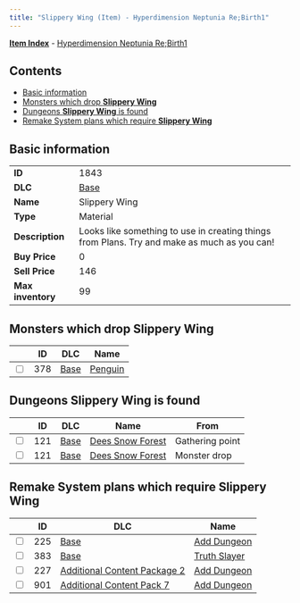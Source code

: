 ```yaml
---
title: "Slippery Wing (Item) - Hyperdimension Neptunia Re;Birth1"
---
```


[**Item Index**](/neptunia/rb1/item/index.html) - [Hyperdimension Neptunia Re;Birth1](/neptunia/rb1)

## Contents

- [Basic information](#basic-information)
- [Monsters which drop **Slippery Wing**](#monsters-which-drop-slippery-wing)
- [Dungeons **Slippery Wing** is found](#dungeons-slippery-wing-is-found)
- [Remake System plans which require **Slippery Wing**](#remake-system-plans-which-require-slippery-wing)

## Basic information

|   |   |
| -- | -- |
| **ID** | 1843 |
| **DLC** | [Base](/neptunia/rb1/dlc/1-base.html) |
| **Name** | Slippery Wing |
| **Type** | Material |
| **Description** | Looks like something to use in creating things from Plans. Try and make as much as you can! |
| **Buy Price** | 0 |
| **Sell Price** | 146 |
| **Max inventory** | 99 |


## Monsters which drop **Slippery Wing**

|    | ID | DLC | Name |
| -- | -- | --- | ---- |
| <input type="checkbox" id="rb1-monster-1-378" class="trackbox" /> | 378 | [Base](/neptunia/rb1/dlc/1-base.html) | [Penguin](/neptunia/rb1/monster/1-378-penguin.html) |


## Dungeons **Slippery Wing** is found

|    | ID | DLC | Name | From |
| -- | -- | --- | ---- | ---- |
| <input type="checkbox" id="rb1-dungeon-1-121" class="trackbox" /> | 121 | [Base](/neptunia/rb1/dlc/1-base.html) | [Dees Snow Forest](/neptunia/rb1/dungeon/1-121-dees-snow-forest.html) | Gathering point |
| <input type="checkbox" id="rb1-dungeon-1-121" class="trackbox" /> | 121 | [Base](/neptunia/rb1/dlc/1-base.html) | [Dees Snow Forest](/neptunia/rb1/dungeon/1-121-dees-snow-forest.html) | Monster drop |


## Remake System plans which require **Slippery Wing**

|    | ID | DLC | Name |
| -- | -- | --- | ---- |
| <input type="checkbox" id="rb1-quest-1-225" class="trackbox" /> | 225 | [Base](/neptunia/rb1/dlc/1-base.html) | [Add Dungeon](/neptunia/rb1/quest/1-225-add-dungeon.html) |
| <input type="checkbox" id="rb1-quest-1-383" class="trackbox" /> | 383 | [Base](/neptunia/rb1/dlc/1-base.html) | [Truth Slayer](/neptunia/rb1/quest/1-383-truth-slayer.html) |
| <input type="checkbox" id="rb1-quest-11-227" class="trackbox" /> | 227 | [Additional Content Package 2](/neptunia/rb1/dlc/11-pack2.html) | [Add Dungeon](/neptunia/rb1/quest/11-227-add-dungeon.html) |
| <input type="checkbox" id="rb1-quest-16-901" class="trackbox" /> | 901 | [Additional Content Pack 7](/neptunia/rb1/dlc/16-pack7.html) | [Add Dungeon](/neptunia/rb1/quest/16-901-add-dungeon.html) |
